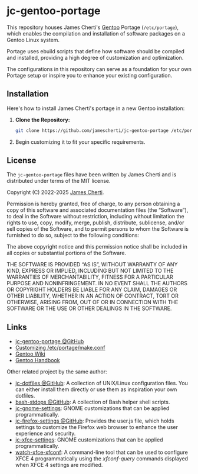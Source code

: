 # jc-gentoo-portage

This repository houses James Cherti's [Gentoo](https://www.gentoo.org/) Portage (`/etc/portage`), which enables the compilation and installation of software packages on a Gentoo Linux system.

Portage uses ebuild scripts that define how software should be compiled and installed, providing a high degree of customization and optimization.

The configurations in this repository can serve as a foundation for your own Portage setup or inspire you to enhance your existing configuration.

## Installation

Here's how to install James Cherti's portage in a new Gentoo installation:

1. **Clone the Repository:**

   ```bash
   git clone https://github.com/jamescherti/jc-gentoo-portage /etc/portage
   ```

2. Begin customizing it to fit your specific requirements.

## License

The `jc-gentoo-portage` files have been written by James Cherti and is distributed under terms of the MIT license.

Copyright (C) 2022-2025 [James Cherti](https://www.jamescherti.com).

Permission is hereby granted, free of charge, to any person obtaining a copy of
this software and associated documentation files (the “Software”), to deal in
the Software without restriction, including without limitation the rights to
use, copy, modify, merge, publish, distribute, sublicense, and/or sell copies of
the Software, and to permit persons to whom the Software is furnished to do so,
subject to the following conditions:

The above copyright notice and this permission notice shall be included in all
copies or substantial portions of the Software.

THE SOFTWARE IS PROVIDED “AS IS”, WITHOUT WARRANTY OF ANY KIND, EXPRESS OR
IMPLIED, INCLUDING BUT NOT LIMITED TO THE WARRANTIES OF MERCHANTABILITY, FITNESS
FOR A PARTICULAR PURPOSE AND NONINFRINGEMENT. IN NO EVENT SHALL THE AUTHORS OR
COPYRIGHT HOLDERS BE LIABLE FOR ANY CLAIM, DAMAGES OR OTHER LIABILITY, WHETHER
IN AN ACTION OF CONTRACT, TORT OR OTHERWISE, ARISING FROM, OUT OF OR IN
CONNECTION WITH THE SOFTWARE OR THE USE OR OTHER DEALINGS IN THE SOFTWARE.

## Links

- [jc-gentoo-portage @GitHub](https://github.com/jamescherti/jc-gentoo-portage)
- [Customizing /etc/portage/make.conf ](https://wiki.gentoo.org/wiki//etc/portage/make.conf)
- [Gentoo Wiki](https://wiki.gentoo.org/wiki/)
- [Gentoo Handbook](https://wiki.gentoo.org/wiki/Handbook:Main_Page)

Other related project by the same author:
- [jc-dotfiles @GitHub](https://github.com/jamescherti/jc-dotfiles): A collection of UNIX/Linux configuration files. You can either install them directly or use them as inspiration your own dotfiles.
- [bash-stdops @GitHub](https://github.com/jamescherti/bash-stdops): A collection of Bash helper shell scripts.
- [jc-gnome-settings](https://github.com/jamescherti/jc-gnome-settings): GNOME customizations that can be applied programmatically.
- [jc-firefox-settings @GitHub](https://github.com/jamescherti/jc-firefox-settings): Provides the user.js file, which holds settings to customize the Firefox web browser to enhance the user experience and security.
- [jc-xfce-settings](https://github.com/jamescherti/jc-xfce-settings): GNOME customizations that can be applied programmatically.
- [watch-xfce-xfconf](https://github.com/jamescherti/watch-xfce-xfconf/): A command-line tool that can be used to configure XFCE 4 programmatically using the *xfconf-query* commands displayed when XFCE 4 settings are modified.
